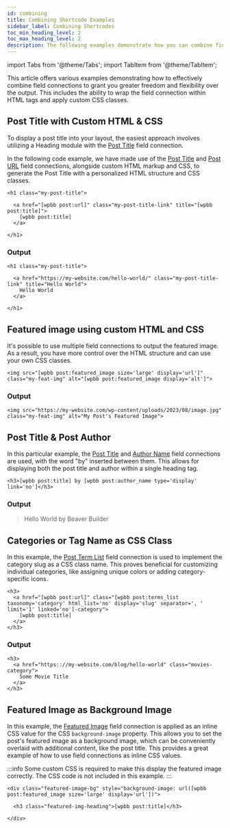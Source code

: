 ```yaml
---
id: combining
title: Combining Shortcode Examples
sidebar_label: Combining Shortcodes
toc_min_heading_level: 2
toc_max_heading_level: 2
description: The following examples demonstrate how you can combine field connections. You can also use HTML and CSS to give you greater control over the markup and style the field connection output.
---
```


import Tabs from '@theme/Tabs';
import TabItem from '@theme/TabItem';

This article offers various examples demonstrating how to effectively combine field connections to grant you greater freedom and flexibility over the output. This includes the ability to wrap the field connection within HTML tags and apply custom CSS classes.

## Post Title with Custom HTML & CSS

To display a post title into your layout, the easiest approach involves utilizing a Heading module with the [Post Title](../wordpress-data.md#post-title) field connection.

In the following code example, we have made use of the [Post Title](../wordpress-data.md#post-title) and [Post URL](../wordpress-data.md#post-url) field connections, alongside custom HTML markup and CSS, to generate the Post Title with a personalized HTML structure and CSS classes.

```markup
<h1 class="my-post-title">

  <a href="[wpbb post:url]" class="my-post-title-link" title="[wpbb post:title]">
    [wpbb post:title]
  </a>

</h1>
```

### Output

```markup
<h1 class="my-post-title">

  <a href="https://my-website.com/hello-world/" class="my-post-title-link" title="Hello World">
    Hello World
  </a>

</h1>
```

## Featured image using custom HTML and CSS

It's possible to use multiple field connections to output the featured image. As a result, you have more control over the HTML structure and can use your own CSS classes.

```markup
<img src="[wpbb post:featured_image size='large' display='url']" class="my-feat-img" alt="[wpbb post:featured_image display='alt']">
```

### Output

```markup
<img src="https://my-website.com/wp-content/uploads/2023/08/image.jpg" class="my-feat-img" alt="My Post's Featured Image">
```

## Post Title & Post Author

In this particular example, the [Post Title](../wordpress-data.md#post-title) and [Author Name](../wordpress-data.md#author-name) field connections are used, with the word "by" inserted between them. This allows for displaying both the post title and author within a single heading tag.

```markup
<h3>[wpbb post:title] by [wpbb post:author_name type='display' link='no']</h3>
```

### Output

> Hello World by Beaver Builder

## Categories or Tag Name as CSS Class

In this example, the [Post Term List]((../wordpress-data.md#post-terms-list)) field connection is used to implement the category slug as a CSS class name. This proves beneficial for customizing individual categories, like assigning unique colors or adding category-specific icons.

```markup
<h3>
  <a href="[wpbb post:url]" class="[wpbb post:terms_list taxonomy='category' html_list='no' display='slug' separator=', ' limit='1' linked='no']-category">
    [wpbb post:title]
  </a>
</h3>
```

### Output

```markup
<h3>
  <a href="https:://my-website.com/blog/hello-world" class="movies-category">
    Some Movie Title
  </a>
</h3>
```

## Featured Image as Background Image

In this example, the [Featured Image](../wordpress-data.md#featured-image) field connection is applied as an inline CSS value for the CSS `background-image` property. This allows you to set the post's featured image as a background image, which can be conveniently overlaid with additional content, like the post title. This provides a great example of how to use field connections as inline CSS values.

:::info
Some custom CSS is required to make this display the featured image correctly. The CSS code is not included in this example.
:::

```markup
<div class="featured-image-bg" style="background-image: url([wpbb post:featured_image size='large' display='url'])">

  <h3 class="featured-img-heading">[wpbb post:title]</h3>

</div>
```
